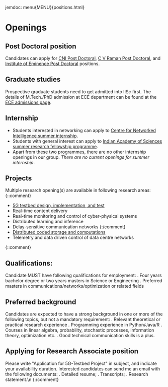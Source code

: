  jemdoc: menu{MENU}{positions.html}
# Openings

## Post Doctoral position
Candidates can apply for [CNI Post Doctoral](https://cni.iisc.ac.in/), [C V Raman Post Doctoral](https://iisc.ac.in/post-docs/), and [Institute of Eminence Post Doctoral](https://iisc.ac.in/post-docs/) positions.

## Graduate studies
Prospective graduate students need to get admitted into IISc first. 
The details of M.Tech./PhD admission at ECE department can be found at the  [ECE admissions page](http://ece.iisc.ac.in/index.php/admissions ).

## Internship
- Students interested in networking can apply to [Centre for Networked Intelligence summer internship](https://cni.iisc.ac.in/index.php/2020/02/05/summer-internship-opportunities-at-the-eecs-rbccpss-centre-for-networked-intelligence-a-cisco-csr-initiative-at-iisc/).
- Students with general interest can apply to [Indian Academy of Sciences summer research fellowship programme](http://www.ias.ac.in/Fellowship/Fellowship/).
- Apart from these two programmes, there are no other internship openings in our group.
*There are no current openings for summer internship*.

## Projects
Multiple research opening(s) are available in following research areas:
{::comment}
- [5G testbed design, implementation, and test](https://ece.iisc.ac.in/~5G-Testbed/jobs.html)
- Real-time content delivery
- Real-time monitoring and control of cyber-physical systems
- Distributed learning and inference
- Delay-sensitive communication networks
{:/comment}
- [Distributed coded storage and computations](https://cni.iisc.ac.in/open-positions)
- Telemetry and data driven control of data centre networks

{::comment}
## Qualifications:
Candidate MUST have following qualifications for employment:
 . Four years bachelor degree or two years masters in Science or Engineering
 . Preferred masters in communications\/networks\/optimization or related fields

## Preferred background
Candidates are expected to have a strong background in one or more of the following topics, but not a mandatory requirement:
. Relevant theoretical or practical research experience
. Programming experience in Python\/Java\/R
. Courses in linear algebra, probability, stochastic processes, information theory, optimization etc. 
. Good technical communication skills is a plus.

## Applying for Research Associate position

Please write "Application for 5G-Testbed Project" in subject, and indicate your availability duration. 
Interested candidates can send me an email with the following documents:
. Detailed resume;
. Transcripts;
. Research statement.\n
{:/comment}
